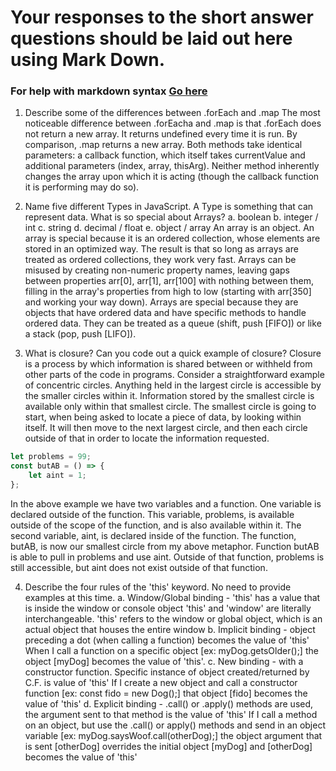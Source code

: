 # Your responses to the short answer questions should be laid out here using Mark Down.
### For help with markdown syntax [Go here](https://github.com/adam-p/markdown-here/wiki/Markdown-Cheatsheet)

1. Describe some of the differences between .forEach and .map
  The most noticeable difference between .forEacha and .map is that .forEach does not return a new array. It returns undefined every time it is run. By comparison, .map returns a new array. Both methods take identical parameters: a callback function, which itself takes currentValue and additional parameters (index, array, thisArg). Neither method inherently changes the array upon which it is acting (though the callback function it is performing may do so). 

2. Name five different Types in JavaScript. A Type is something that can represent data. What is so special about Arrays?
  a. boolean
  b. integer / int
  c. string
  d. decimal / float
  e. object / array
  An array is an object. An array is special because it is an ordered collection, whose elements are stored in an optimized way. The result is that so long as arrays are treated as ordered collections, they work very fast. Arrays can be misused by creating non-numeric property names, leaving gaps between properties arr[0], arr[1], arr[100] with nothing between them, filling in the array's properties from high to low (starting with arr[350] and working your way down). Arrays are special because they are objects that have ordered data and have specific methods to handle ordered data. They can be treated as a queue (shift, push [FIFO]) or like a stack (pop, push [LIFO]).


3. What is closure? Can you code out a quick example of closure?
  Closure is a process by which information is shared between or withheld from other parts of the code in programs. Consider a straightforward example of concentric circles. Anything held in the largest circle is accessible by the smaller circles within it. Information stored by the smallest circle is available only within that smallest circle. 
  The smallest circle is going to start, when being asked to locate a piece of data, by looking within itself. It will then move to the next largest circle, and then each circle outside of that in order to locate the information requested. 
  ```javascript
  let problems = 99;
  const butAB = () => {
      let aint = 1;
  };
  ```
  In the above example we have two variables and a function. One variable is declared outside of the function. This variable, problems, is available outside of the scope of the function, and is also available within it. The second variable, aint, is declared inside of the function. The function, butAB, is now our smallest circle from my above metaphor. Function butAB is able to pull in problems and use aint. Outside of that function, problems is still accessible, but aint does not exist outside of that function.

4. Describe the four rules of the 'this' keyword. No need to provide examples at this time.
  a. Window/Global binding - 'this' has a value that is inside the window or console object 
      'this' and 'window' are literally interchangeable. 'this' refers to the window or global object, which is an actual object that houses the entire window
  b. Implicit binding - object preceding a dot (when calling a function) becomes the value of 'this'
      When I call a function on a specific object [ex: myDog.getsOlder();] the object [myDog] becomes the value of 'this'.
  c. New binding - with a constructor function. Specific instance of object created/returned by C.F. is value of 'this'
      If I create a new object and call a constructor function [ex: const fido = new Dog();] that object [fido] becomes the value of 'this'
  d. Explicit binding - .call() or .apply() methods are used, the argument sent to that method is the value of 'this'
      If I call a method on an object, but use the .call() or apply() methods and send in an object variable [ex: myDog.saysWoof.call(otherDog);] the object argument that is sent [otherDog] overrides the initial object [myDog] and [otherDog] becomes the value of 'this'